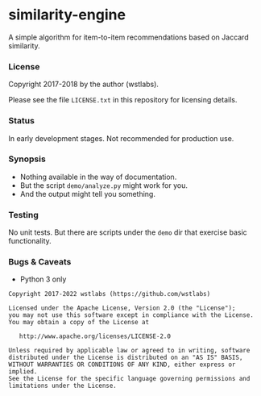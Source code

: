 # similarity-engine
A simple algorithm for item-to-item recommendations based on Jaccard similarity.

### License

Copyright 2017-2018 by the author (wstlabs).

Please see the file `LICENSE.txt` in this repository for licensing details.

### Status

In early development stages.  Not recommended for production use.

### Synopsis 
* Nothing available in the way of documentation.
* But the script `demo/analyze.py` might work for you.
* And the output might tell you something. 

### Testing 

No unit tests.  But there are scripts under the `demo` dir that exercise basic functionality.

### Bugs & Caveats
* Python 3 only 

```
Copyright 2017-2022 wstlabs (https://github.com/wstlabs) 

Licensed under the Apache License, Version 2.0 (the "License");
you may not use this software except in compliance with the License.
You may obtain a copy of the License at

   http://www.apache.org/licenses/LICENSE-2.0

Unless required by applicable law or agreed to in writing, software
distributed under the License is distributed on an "AS IS" BASIS,
WITHOUT WARRANTIES OR CONDITIONS OF ANY KIND, either express or implied.
See the License for the specific language governing permissions and
limitations under the License.
```

